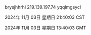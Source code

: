 brysjhhrhl 219.139.197.74 yqqlmgsycl

2024年 11月 03日 星期日 21:40:03 CST

2024年 11月 03日 星期日 13:40:03 GMT
